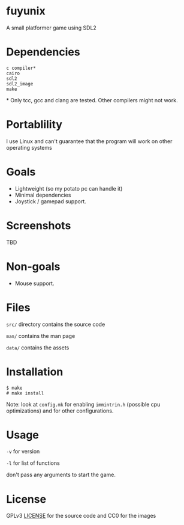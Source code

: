 # fuyunix
A small platformer game using SDL2

# Dependencies
```
c compiler*
cairo
sdl2
sdl2_image
make
```
\* Only tcc, gcc and clang are tested.
Other compilers might not work.

# Portablility
I use Linux and can't guarantee that the program will work on other operating
systems

# Goals
* Lightweight (so my potato pc can handle it)
* Minimal dependencies
* Joystick / gamepad support.

# Screenshots
TBD

# Non-goals
* Mouse support.

# Files
`src/` directory contains the source code

`man/` contains the man page

`data/` contains the assets

# Installation
```
$ make
# make install
```
Note: look at `config.mk` for enabling `immintrin.h` (possible cpu
optimizations) and for other configurations.

# Usage
`-v` for version

`-l` for list of functions

don't pass any arguments to start the game.

# License
GPLv3 [LICENSE](LICENSE) for the source code and CC0 for the images
